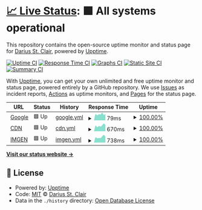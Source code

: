 # [📈 Live Status](https://status.darius.lol): <!--live status--> **🟩 All systems operational**

This repository contains the open-source uptime monitor and status page for [Darius St. Clair](https://status.darius.lol), powered by [Upptime](https://github.com/upptime/upptime).

[![Uptime CI](https://github.com/koj-co/upptime/workflows/Uptime%20CI/badge.svg)](https://github.com/koj-co/upptime/actions?query=workflow%3A%22Uptime+CI%22)
[![Response Time CI](https://github.com/koj-co/upptime/workflows/Response%20Time%20CI/badge.svg)](https://github.com/koj-co/upptime/actions?query=workflow%3A%22Response+Time+CI%22)
[![Graphs CI](https://github.com/koj-co/upptime/workflows/Graphs%20CI/badge.svg)](https://github.com/koj-co/upptime/actions?query=workflow%3A%22Graphs+CI%22)
[![Static Site CI](https://github.com/koj-co/upptime/workflows/Static%20Site%20CI/badge.svg)](https://github.com/koj-co/upptime/actions?query=workflow%3A%22Static+Site+CI%22)
[![Summary CI](https://github.com/koj-co/upptime/workflows/Summary%20CI/badge.svg)](https://github.com/koj-co/upptime/actions?query=workflow%3A%22Summary+CI%22)

With [Upptime](https://upptime.js.org), you can get your own unlimited and free uptime monitor and status page, powered entirely by a GitHub repository. We use [Issues](https://github.com/DariusStClair/Uptime/issues) as incident reports, [Actions](https://github.com/DariusStClair/Uptime/actions) as uptime monitors, and [Pages](https://status.darius.lol) for the status page.

<!--start: status pages-->
<!-- This summary is generated by Upptime (https://github.com/upptime/upptime) -->
<!-- Do not edit this manually, your changes will be overwritten -->
<!-- prettier-ignore -->
| URL | Status | History | Response Time | Uptime |
| --- | ------ | ------- | ------------- | ------ |
| <img alt="" src="https://favicons.githubusercontent.com/www.google.com" height="13"> [Google](https://www.google.com) | 🟩 Up | [google.yml](https://github.com/DariusStClair/Uptime/commits/HEAD/history/google.yml) | <details><summary><img alt="Response time graph" src="./graphs/google/response-time-week.png" height="20"> 79ms</summary><br><a href="https://status.darius.lol/history/google"><img alt="Response time 85" src="https://img.shields.io/endpoint?url=https%3A%2F%2Fraw.githubusercontent.com%2FDariusStClair%2FUptime%2FHEAD%2Fapi%2Fgoogle%2Fresponse-time.json"></a><br><a href="https://status.darius.lol/history/google"><img alt="24-hour response time 81" src="https://img.shields.io/endpoint?url=https%3A%2F%2Fraw.githubusercontent.com%2FDariusStClair%2FUptime%2FHEAD%2Fapi%2Fgoogle%2Fresponse-time-day.json"></a><br><a href="https://status.darius.lol/history/google"><img alt="7-day response time 79" src="https://img.shields.io/endpoint?url=https%3A%2F%2Fraw.githubusercontent.com%2FDariusStClair%2FUptime%2FHEAD%2Fapi%2Fgoogle%2Fresponse-time-week.json"></a><br><a href="https://status.darius.lol/history/google"><img alt="30-day response time 86" src="https://img.shields.io/endpoint?url=https%3A%2F%2Fraw.githubusercontent.com%2FDariusStClair%2FUptime%2FHEAD%2Fapi%2Fgoogle%2Fresponse-time-month.json"></a><br><a href="https://status.darius.lol/history/google"><img alt="1-year response time 85" src="https://img.shields.io/endpoint?url=https%3A%2F%2Fraw.githubusercontent.com%2FDariusStClair%2FUptime%2FHEAD%2Fapi%2Fgoogle%2Fresponse-time-year.json"></a></details> | <details><summary><a href="https://status.darius.lol/history/google">100.00%</a></summary><a href="https://status.darius.lol/history/google"><img alt="All-time uptime 100.00%" src="https://img.shields.io/endpoint?url=https%3A%2F%2Fraw.githubusercontent.com%2FDariusStClair%2FUptime%2FHEAD%2Fapi%2Fgoogle%2Fuptime.json"></a><br><a href="https://status.darius.lol/history/google"><img alt="24-hour uptime 100.00%" src="https://img.shields.io/endpoint?url=https%3A%2F%2Fraw.githubusercontent.com%2FDariusStClair%2FUptime%2FHEAD%2Fapi%2Fgoogle%2Fuptime-day.json"></a><br><a href="https://status.darius.lol/history/google"><img alt="7-day uptime 100.00%" src="https://img.shields.io/endpoint?url=https%3A%2F%2Fraw.githubusercontent.com%2FDariusStClair%2FUptime%2FHEAD%2Fapi%2Fgoogle%2Fuptime-week.json"></a><br><a href="https://status.darius.lol/history/google"><img alt="30-day uptime 100.00%" src="https://img.shields.io/endpoint?url=https%3A%2F%2Fraw.githubusercontent.com%2FDariusStClair%2FUptime%2FHEAD%2Fapi%2Fgoogle%2Fuptime-month.json"></a><br><a href="https://status.darius.lol/history/google"><img alt="1-year uptime 100.00%" src="https://img.shields.io/endpoint?url=https%3A%2F%2Fraw.githubusercontent.com%2FDariusStClair%2FUptime%2FHEAD%2Fapi%2Fgoogle%2Fuptime-year.json"></a></details>
| <img alt="" src="https://favicons.githubusercontent.com/i.darius.lol" height="13"> [CDN](https://i.darius.lol) | 🟩 Up | [cdn.yml](https://github.com/DariusStClair/Uptime/commits/HEAD/history/cdn.yml) | <details><summary><img alt="Response time graph" src="./graphs/cdn/response-time-week.png" height="20"> 670ms</summary><br><a href="https://status.darius.lol/history/cdn"><img alt="Response time 659" src="https://img.shields.io/endpoint?url=https%3A%2F%2Fraw.githubusercontent.com%2FDariusStClair%2FUptime%2FHEAD%2Fapi%2Fcdn%2Fresponse-time.json"></a><br><a href="https://status.darius.lol/history/cdn"><img alt="24-hour response time 719" src="https://img.shields.io/endpoint?url=https%3A%2F%2Fraw.githubusercontent.com%2FDariusStClair%2FUptime%2FHEAD%2Fapi%2Fcdn%2Fresponse-time-day.json"></a><br><a href="https://status.darius.lol/history/cdn"><img alt="7-day response time 670" src="https://img.shields.io/endpoint?url=https%3A%2F%2Fraw.githubusercontent.com%2FDariusStClair%2FUptime%2FHEAD%2Fapi%2Fcdn%2Fresponse-time-week.json"></a><br><a href="https://status.darius.lol/history/cdn"><img alt="30-day response time 639" src="https://img.shields.io/endpoint?url=https%3A%2F%2Fraw.githubusercontent.com%2FDariusStClair%2FUptime%2FHEAD%2Fapi%2Fcdn%2Fresponse-time-month.json"></a><br><a href="https://status.darius.lol/history/cdn"><img alt="1-year response time 659" src="https://img.shields.io/endpoint?url=https%3A%2F%2Fraw.githubusercontent.com%2FDariusStClair%2FUptime%2FHEAD%2Fapi%2Fcdn%2Fresponse-time-year.json"></a></details> | <details><summary><a href="https://status.darius.lol/history/cdn">100.00%</a></summary><a href="https://status.darius.lol/history/cdn"><img alt="All-time uptime 100.00%" src="https://img.shields.io/endpoint?url=https%3A%2F%2Fraw.githubusercontent.com%2FDariusStClair%2FUptime%2FHEAD%2Fapi%2Fcdn%2Fuptime.json"></a><br><a href="https://status.darius.lol/history/cdn"><img alt="24-hour uptime 100.00%" src="https://img.shields.io/endpoint?url=https%3A%2F%2Fraw.githubusercontent.com%2FDariusStClair%2FUptime%2FHEAD%2Fapi%2Fcdn%2Fuptime-day.json"></a><br><a href="https://status.darius.lol/history/cdn"><img alt="7-day uptime 100.00%" src="https://img.shields.io/endpoint?url=https%3A%2F%2Fraw.githubusercontent.com%2FDariusStClair%2FUptime%2FHEAD%2Fapi%2Fcdn%2Fuptime-week.json"></a><br><a href="https://status.darius.lol/history/cdn"><img alt="30-day uptime 100.00%" src="https://img.shields.io/endpoint?url=https%3A%2F%2Fraw.githubusercontent.com%2FDariusStClair%2FUptime%2FHEAD%2Fapi%2Fcdn%2Fuptime-month.json"></a><br><a href="https://status.darius.lol/history/cdn"><img alt="1-year uptime 100.00%" src="https://img.shields.io/endpoint?url=https%3A%2F%2Fraw.githubusercontent.com%2FDariusStClair%2FUptime%2FHEAD%2Fapi%2Fcdn%2Fuptime-year.json"></a></details>
| <img alt="" src="https://favicons.githubusercontent.com/darius.lol" height="13"> [IMGEN](https://darius.lol/) | 🟩 Up | [imgen.yml](https://github.com/DariusStClair/Uptime/commits/HEAD/history/imgen.yml) | <details><summary><img alt="Response time graph" src="./graphs/imgen/response-time-week.png" height="20"> 738ms</summary><br><a href="https://status.darius.lol/history/imgen"><img alt="Response time 757" src="https://img.shields.io/endpoint?url=https%3A%2F%2Fraw.githubusercontent.com%2FDariusStClair%2FUptime%2FHEAD%2Fapi%2Fimgen%2Fresponse-time.json"></a><br><a href="https://status.darius.lol/history/imgen"><img alt="24-hour response time 828" src="https://img.shields.io/endpoint?url=https%3A%2F%2Fraw.githubusercontent.com%2FDariusStClair%2FUptime%2FHEAD%2Fapi%2Fimgen%2Fresponse-time-day.json"></a><br><a href="https://status.darius.lol/history/imgen"><img alt="7-day response time 738" src="https://img.shields.io/endpoint?url=https%3A%2F%2Fraw.githubusercontent.com%2FDariusStClair%2FUptime%2FHEAD%2Fapi%2Fimgen%2Fresponse-time-week.json"></a><br><a href="https://status.darius.lol/history/imgen"><img alt="30-day response time 695" src="https://img.shields.io/endpoint?url=https%3A%2F%2Fraw.githubusercontent.com%2FDariusStClair%2FUptime%2FHEAD%2Fapi%2Fimgen%2Fresponse-time-month.json"></a><br><a href="https://status.darius.lol/history/imgen"><img alt="1-year response time 757" src="https://img.shields.io/endpoint?url=https%3A%2F%2Fraw.githubusercontent.com%2FDariusStClair%2FUptime%2FHEAD%2Fapi%2Fimgen%2Fresponse-time-year.json"></a></details> | <details><summary><a href="https://status.darius.lol/history/imgen">100.00%</a></summary><a href="https://status.darius.lol/history/imgen"><img alt="All-time uptime 99.93%" src="https://img.shields.io/endpoint?url=https%3A%2F%2Fraw.githubusercontent.com%2FDariusStClair%2FUptime%2FHEAD%2Fapi%2Fimgen%2Fuptime.json"></a><br><a href="https://status.darius.lol/history/imgen"><img alt="24-hour uptime 100.00%" src="https://img.shields.io/endpoint?url=https%3A%2F%2Fraw.githubusercontent.com%2FDariusStClair%2FUptime%2FHEAD%2Fapi%2Fimgen%2Fuptime-day.json"></a><br><a href="https://status.darius.lol/history/imgen"><img alt="7-day uptime 100.00%" src="https://img.shields.io/endpoint?url=https%3A%2F%2Fraw.githubusercontent.com%2FDariusStClair%2FUptime%2FHEAD%2Fapi%2Fimgen%2Fuptime-week.json"></a><br><a href="https://status.darius.lol/history/imgen"><img alt="30-day uptime 99.76%" src="https://img.shields.io/endpoint?url=https%3A%2F%2Fraw.githubusercontent.com%2FDariusStClair%2FUptime%2FHEAD%2Fapi%2Fimgen%2Fuptime-month.json"></a><br><a href="https://status.darius.lol/history/imgen"><img alt="1-year uptime 99.93%" src="https://img.shields.io/endpoint?url=https%3A%2F%2Fraw.githubusercontent.com%2FDariusStClair%2FUptime%2FHEAD%2Fapi%2Fimgen%2Fuptime-year.json"></a></details>

<!--end: status pages-->

[**Visit our status website →**](https://status.darius.lol)

## 📄 License

- Powered by: [Upptime](https://github.com/upptime/upptime)
- Code: [MIT](./LICENSE) © [Darius St. Clair](https://status.darius.lol)
- Data in the `./history` directory: [Open Database License](https://opendatacommons.org/licenses/odbl/1-0/)
